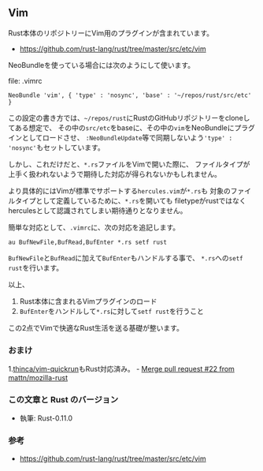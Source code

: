 ## Vim

Rust本体のリポジトリーにVim用のプラグインが含まれています。

- https://github.com/rust-lang/rust/tree/master/src/etc/vim

NeoBundleを使っている場合には次のようにして使います。

file: .vimrc

```vim
NeoBundle 'vim', { 'type' : 'nosync', 'base' : '~/repos/rust/src/etc' }
```

この設定の書き方では、`~/repos/rust`にRustのGitHubリポジトリーをcloneしてある想定で、
その中の`src/etc`をbaseに、その中の`vim`をNeoBundleにプラグインとしてロードさせ、
`:NeoBundleUpdate`等で同期しないよう`'type' : 'nosync'`もセットしています。

しかし、これだけだと、`*.rs`ファイルをVimで開いた際に、
ファイルタイプが上手く扱われないようで期待した対応が得られないかもしれません。

より具体的にはVimが標準でサポートする`hercules.vim`が`*.rs`も
対象のファイルタイプとして定義しているために、`*.rs`を開いても
filetypeがrustではなくherculesとして認識されてしまい期待通りとなりません。

簡単な対応として、`.vimrc`に、次の対応を追記します。

```vim
au BufNewFile,BufRead,BufEnter *.rs setf rust
```

`BufNewFile`と`BufRead`に加えて`BufEnter`もハンドルする事で、
`*.rs`への`setf rust`を行います。

以上、

1. Rust本体に含まれるVimプラグインのロード
1. `BufEnter`をハンドルして`*.rs`に対して`setf rust`を行うこと

この2点でVimで快適なRust生活を送る基礎が整います。

### おまけ

1.[thinca/vim-quickrun](https://github.com/thinca/vim-quickrun)もRust対応済み。
    - [Merge pull request #22 from mattn/mozilla-rust](https://github.com/thinca/vim-quickrun/commit/0cebb7fb41447b3f909c2a48035340b31d8c4322)

### この文章と Rust のバージョン

- 執筆: Rust-0.11.0

### 参考

- https://github.com/rust-lang/rust/tree/master/src/etc/vim
